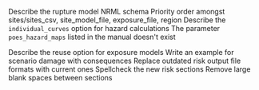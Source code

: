 Describe the rupture model NRML schema
Priority order amongst sites/sites_csv, site_model_file, exposure_file, region
Describe the `individual_curves` option for hazard calculations
The parameter `poes_hazard_maps` listed in the manual doesn't exist

Describe the reuse option for exposure models
Write an example for scenario damage with consequences
Replace outdated risk output file formats with current ones
Spellcheck the new risk sections
Remove large blank spaces between sections